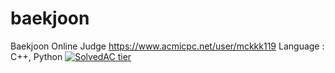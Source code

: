 # baekjoon
Baekjoon Online Judge
https://www.acmicpc.net/user/mckkk119
Language : C++, Python
[![SolvedAC tier](http://mazassumnida.wtf/api/v2/generate_badge?boj=https://www.acmicpc.net/user/mckkk119)](https://solved.ac/profile/mckkk119)


